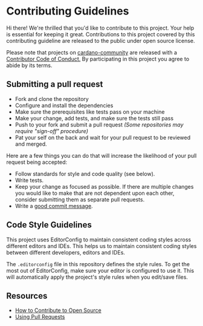 # Contributing Guidelines

Hi there! We're thrilled that you'd like to contribute to this project. Your help is essential for keeping it great. Contributions to this project covered by this contributing guideline are released to
the public under open source license.

Please note that projects on [cardano-community] are released with a [Contributor Code of Conduct.](coc)
By participating in this project you agree to abide by its terms.

[cardano-community]: https://cardano-community.github.io
[coc]: repos/.github/.github/CODE_OF_CONDUCT.md

## Submitting a pull request

- Fork and clone the repository
- Configure and install the dependencies
- Make sure the prerequisites like tests pass on your machine
- Make your change, add tests, and make sure the tests still pass
- Push to your fork and submit a pull request *(Some repositories may require "sign-off" procedure)*
- Pat your self on the back and wait for your pull request to be reviewed and merged.

Here are a few things you can do that will increase the likelihood of your pull request being accepted:

- Follow standards for style and code quality (see below).
- Write tests.
- Keep your change as focused as possible. If there are multiple changes you would like to make
  that are not dependent upon each other, consider submitting them as separate pull requests.
- Write a [good commit message](http://tbaggery.com/2008/04/19/a-note-about-git-commit-messages.html).

## Code Style Guidelines

This project uses EditorConfig to maintain consistent coding styles across different editors and IDEs. This helps us to maintain consistent coding styles between different developers, editors and IDEs.

The `.editorconfig` file in this repository defines the style rules. To get the most out of EditorConfig, make sure your editor is configured to use it. This will automatically apply the project's style rules when you edit/save files.


## Resources

- [How to Contribute to Open Source](https://opensource.guide/how-to-contribute/)
- [Using Pull Requests](https://help.github.com/articles/about-pull-requests/)
